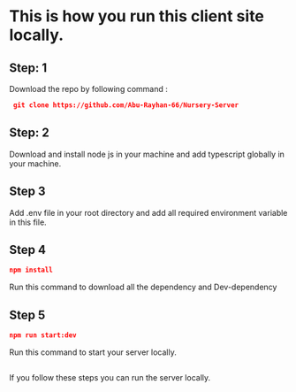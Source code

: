 # This is how you run this client site locally.

## Step: 1 
Download the repo by following command :
```json
 git clone https://github.com/Abu-Rayhan-66/Nursery-Server
 ```

## Step: 2
Download and install node js in your machine and add typescript globally in your machine.

## Step 3
Add .env file in your root directory and add all required environment variable in this file.

## Step 4
```json
npm install
```
Run this command to download all the dependency and Dev-dependency

## Step 5
```json 
npm run start:dev
``` 
Run this command to start your server locally.

##
If you follow these steps you can run the server locally.  
